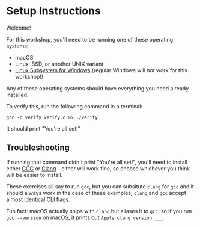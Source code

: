 # Setup Instructions

Welcome!

For this workshop, you'll need to be running one of these operating systems:
* macOS
* Linux, BSD, or another UNIX variant
* [Linux Subsystem for Windows](https://learn.microsoft.com/en-us/windows/wsl/install) (regular Windows will *not* work for this workshop!)

Any of these operating systems should have everything you need already installed.

To verify this, run the following command in a terminal:

```
gcc -o verify verify.c && ./verify
```

It should print "You're all set!"

## Troubleshooting

If running that command didn't print "You're all set!", you'll need to install either
[GCC](https://gcc.gnu.org/) or [Clang](https://clang.llvm.org/) -
either will work fine, so choose whichever you think will be
easier to install.

These exercises all say to run `gcc`, but you can subsitute `clang` for `gcc` and
it should always work in the case of these examples; `clang` and `gcc` accept
almost identical CLI flags.

Fun fact: macOS actually ships with `clang` but aliases it to `gcc`, so if you run
`gcc --version` on macOS, it prints out `Apple clang version ___`.
